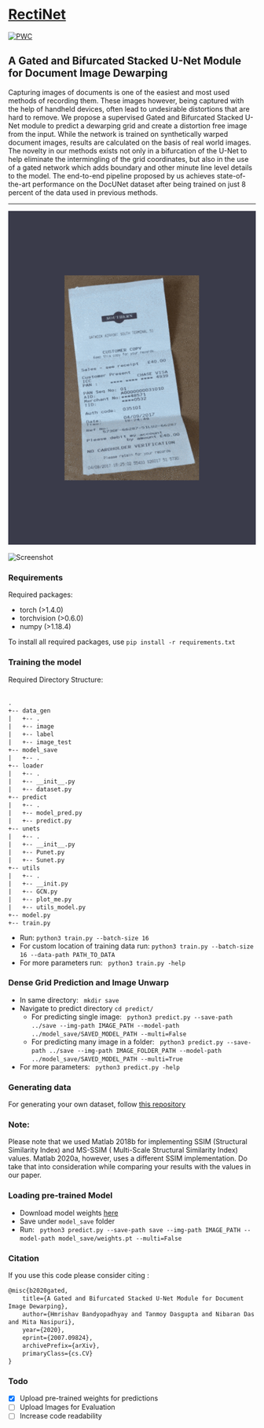# [RectiNet](https://arxiv.org/abs/2007.09824)
[![PWC](https://img.shields.io/endpoint.svg?url=https://paperswithcode.com/badge/a-gated-and-bifurcated-stacked-u-net-module/ssim-on-docunet)](https://paperswithcode.com/sota/ssim-on-docunet?p=a-gated-and-bifurcated-stacked-u-net-module)

## A Gated and Bifurcated Stacked U-Net Module for Document Image Dewarping

Capturing images of documents is one of the easiest
and most used methods of recording them. These images however,
being captured with the help of handheld devices, often lead to
undesirable distortions that are hard to remove. We propose
a supervised Gated and Bifurcated Stacked U-Net module to
predict a dewarping grid and create a distortion free image
from the input. While the network is trained on synthetically
warped document images, results are calculated on the basis of
real world images. The novelty in our methods exists not only in
a bifurcation of the U-Net to help eliminate the intermingling of
the grid coordinates, but also in the use of a gated network which
adds boundary and other minute line level details to the model.
The end-to-end pipeline proposed by us achieves state-of-the-art
performance on the DocUNet dataset after being trained on just
8 percent of the data used in previous methods.

---
<p align="center">
  <img src="RectiNet_res.gif" />
</p>

![Screenshot](images/readme.png?raw=true "RectiNet")

### Requirements

Required packages:
- torch (>1.4.0)
- torchvision (>0.6.0)
- numpy (>1.18.4)

To install all required packages, use 
`pip install -r requirements.txt`

### Training the model

Required Directory Structure:
```

.
+-- data_gen
|   +-- .
|   +-- image
|   +-- label
|   +-- image_test
+-- model_save
|   +-- .
+-- loader
|   +-- .
|   +-- __init__.py
|   +-- dataset.py
+-- predict
|   +-- .
|   +-- model_pred.py
|   +-- predict.py
+-- unets
|   +-- .
|   +-- __init__.py
|   +-- Punet.py
|   +-- Sunet.py
+-- utils
|   +-- .
|   +-- __init.py
|   +-- GCN.py
|   +-- plot_me.py
|   +-- utils_model.py
+-- model.py
+-- train.py

```
- Run:
`python3 train.py --batch-size 16`
- For custom location of training data run:
`python3 train.py --batch-size 16 --data-path PATH_TO_DATA`
- For more parameters run:
` python3 train.py -help`



### Dense Grid Prediction and Image Unwarp

- In same directory:
` mkdir save`
- Navigate to predict directory
` cd predict/ `
  - For predicting single image:
` python3 predict.py --save-path ../save --img-path IMAGE_PATH --model-path ../model_save/SAVED_MODEL_PATH --multi=False`
  - For predicting many image in a folder:
` python3 predict.py --save-path ../save --img-path IMAGE_FOLDER_PATH --model-path ../model_save/SAVED_MODEL_PATH --multi=True`
- For more parameters:
` python3 predict.py -help`


### Generating data

   For generating your own dataset, follow [this repository](https://github.com/XiyanLiu/AGUN)
   
### Note:
   Please note that we used Matlab 2018b for implementing SSIM (Structural Similarity Index) and MS-SSIM ( Multi-Scale Structural Similarity Index) values. Matlab 2020a, however, uses a different SSIM implementation. Do take that into consideration while comparing your results with the values in our paper. 

### Loading pre-trained Model

- Download model weights [here](https://drive.google.com/file/d/1Q_cWtIX-quCizX8huznfcIYJKxCOkTSZ/view?usp=sharing "RectiNet Weights")
- Save under `model_save` folder
- Run:
` python3 predict.py --save-path save --img-path IMAGE_PATH --model-path model_save/weights.pt --multi=False`

### Citation

If you use this code please consider citing :
```
@misc{b2020gated,
    title={A Gated and Bifurcated Stacked U-Net Module for Document Image Dewarping},
    author={Hmrishav Bandyopadhyay and Tanmoy Dasgupta and Nibaran Das and Mita Nasipuri},
    year={2020},
    eprint={2007.09824},
    archivePrefix={arXiv},
    primaryClass={cs.CV}
}
```

### Todo

- [X] Upload pre-trained weights for predictions
- [ ] Upload Images for Evaluation
- [ ] Increase code readability
